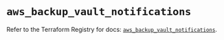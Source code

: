 # `aws_backup_vault_notifications`

Refer to the Terraform Registry for docs: [`aws_backup_vault_notifications`](https://registry.terraform.io/providers/hashicorp/aws/5.69.0/docs/resources/backup_vault_notifications).
